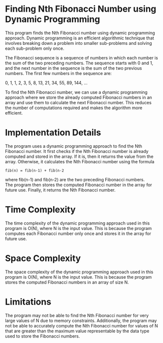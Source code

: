 # Finding Nth Fibonacci Number using Dynamic Programming
This program finds the Nth Fibonacci number using dynamic programming approach. Dynamic programming is an efficient algorithmic technique that involves breaking down a problem into smaller sub-problems and solving each sub-problem only once.
  
The Fibonacci sequence is a sequence of numbers in which each number is the sum of the two preceding numbers. The sequence starts with 0 and 1, and the next number in the sequence is the sum of the two previous numbers. The first few numbers in the sequence are:
  
0, 1, 1, 2, 3, 5, 8, 13, 21, 34, 55, 89, 144, ...
  
To find the Nth Fibonacci number, we can use a dynamic programming approach where we store the already computed Fibonacci numbers in an array and use them to calculate the next Fibonacci number. This reduces the number of computations required and makes the algorithm more efficient.

# Implementation Details
The program uses a dynamic programming approach to find the Nth Fibonacci number. It first checks if the Nth Fibonacci number is already computed and stored in the array. If it is, then it returns the value from the array. Otherwise, it calculates the Nth Fibonacci number using the formula 

```fib(n) = fib(n-1) + fib(n-2```

where fib(n-1) and fib(n-2) are the two preceding Fibonacci numbers.   
The program then stores the computed Fibonacci number in the array for future use. Finally, it returns the Nth Fibonacci number.

# Time Complexity
The time complexity of the dynamic programming approach used in this program is O(N), where N is the input value. This is because the program computes each Fibonacci number only once and stores it in the array for future use.

# Space Complexity
The space complexity of the dynamic programming approach used in this program is O(N), where N is the input value. This is because the program stores the computed Fibonacci numbers in an array of size N.

# Limitations
The program may not be able to find the Nth Fibonacci number for very large values of N due to memory constraints. Additionally, the program may not be able to accurately compute the Nth Fibonacci number for values of N that are greater than the maximum value representable by the data type used to store the Fibonacci numbers.

